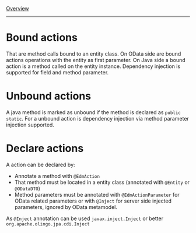 [Overview](TableOfContent.md)

---
# Bound actions
That are method calls bound to an entity class. On OData side are bound actions operations with the entity as first parameter. On Java side a bound action is a method called on the entity instance. Dependency injection is supported for field and method parameter.

# Unbound actions
A java method is marked as unbound if the method is declared as `public static`. For a unbound action is dependency injection via method parameter injection supported.

# Declare actions
A action can be declared by:
* Annotate a method with `@EdmAction`
* That method must be located in a entity class (annotated with `@Entity` or `@ODataDTO`)
* Method parameters must be annotated with `@EdmActionParameter` for OData related parameters or with `@Inject` for server side injected parameters, ignored by OData metamodel.

As `@Inject` annotation can be used `javax.inject.Inject` or better `org.apache.olingo.jpa.cdi.Inject`
